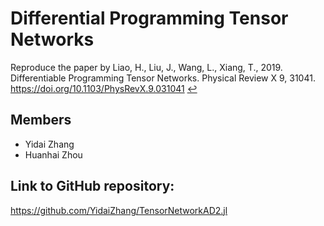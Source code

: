# Differential Programming Tensor Networks

Reproduce the paper by Liao, H., Liu, J., Wang, L., Xiang, T., 2019. Differentiable Programming Tensor Networks. Physical Review X 9, 31041. https://doi.org/10.1103/PhysRevX.9.031041 [↩](https://github.com/CodingThrust/NumericTrainingCamp/issues/new#user-content-fnref-Liao2019-134ce6fb14a734987ad46301ac778482)

## Members

- Yidai Zhang
- Huanhai Zhou

## Link to GitHub repository:
https://github.com/YidaiZhang/TensorNetworkAD2.jl
